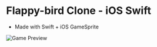 # Flappy-bird Clone - iOS Swift

- Made with Swift + iOS GameSprite

![Game Preview](https://github.com/x65han/flappy-brid/raw/master/gif.gif)
